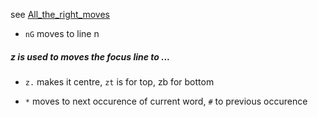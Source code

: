 see [All_the_right_moves](http://vim.wikia.com/wiki/All_the_right_moves)

* `nG` moves to line n

##### z is used to moves the focus line to ...
* `z.` makes it centre, `zt` is for top, zb for bottom

* `*` moves to next occurence of current word, `#` to previous occurence
